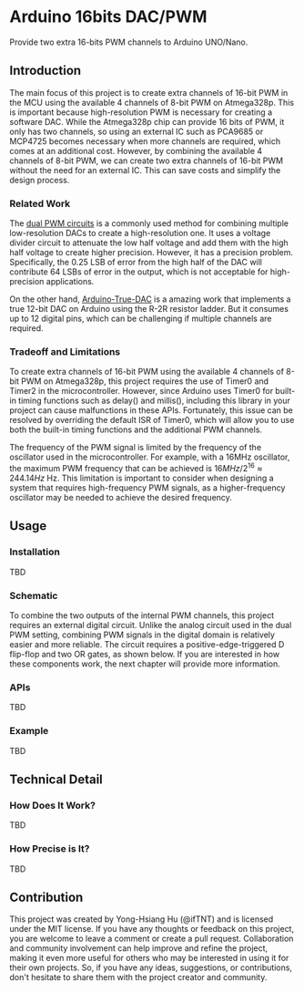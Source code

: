 # Arduino 16bits DAC/PWM

Provide two extra 16-bits PWM channels to Arduino UNO/Nano.

## Introduction

The main focus of this project is to create extra channels of 16-bit PWM in the MCU using the available 4 channels of 8-bit PWM on Atmega328p. This is important because high-resolution PWM is necessary for creating a software DAC. While the Atmega328p chip can provide 16 bits of PWM, it only has two channels, so using an external IC such as PCA9685 or MCP4725 becomes necessary when more channels are required, which comes at an additional cost. However, by combining the available 4 channels of 8-bit PWM, we can create two extra channels of 16-bit PWM without the need for an external IC. This can save costs and simplify the design process.

### Related Work

The [dual PWM circuits](http://www.openmusiclabs.com/learning/digital/pwm-dac/dual-pwm-circuits/index.html) is a commonly used method for combining multiple low-resolution DACs to create a high-resolution one. It uses a voltage divider circuit to attenuate the low half voltage and add them with the high half voltage to create higher precision. However, it has a precision problem. Specifically, the 0.25 LSB of error from the high half of the DAC will contribute 64 LSBs of error in the output, which is not acceptable for high-precision applications.

On the other hand, [Arduino-True-DAC](https://github.com/anton-a-tkachev/Arduino-True-DAC) is a amazing work that implements a true 12-bit DAC on Arduino using the R-2R resistor ladder. But it consumes up to 12 digital pins, which can be challenging if multiple channels are required.

### Tradeoff and Limitations

To create extra channels of 16-bit PWM using the available 4 channels of 8-bit PWM on Atmega328p, this project requires the use of Timer0 and Timer2 in the microcontroller. However, since Arduino uses Timer0 for built-in timing functions such as delay() and millis(), including this library in your project can cause malfunctions in these APIs. Fortunately, this issue can be resolved by overriding the default ISR of Timer0, which will allow you to use both the built-in timing functions and the additional PWM channels.

The frequency of the PWM signal is limited by the frequency of the oscillator used in the microcontroller. For example, with a 16MHz oscillator, the maximum PWM frequency that can be achieved is $16MHz / 2^{16} \approx 244.14Hz$ Hz. This limitation is important to consider when designing a system that requires high-frequency PWM signals, as a higher-frequency oscillator may be needed to achieve the desired frequency.

## Usage

### Installation

TBD

### Schematic

To combine the two outputs of the internal PWM channels, this project requires an external digital circuit. Unlike the analog circuit used in the dual PWM setting, combining PWM signals in the digital domain is relatively easier and more reliable. The circuit requires a positive-edge-triggered D flip-flop and two OR gates, as shown below. If you are interested in how these components work, the next chapter will provide more information.

### APIs

TBD

### Example

TBD

## Technical Detail

### How Does It Work?

TBD

### How Precise is It?

TBD

## Contribution

This project was created by Yong-Hsiang Hu (@ifTNT) and is licensed under the MIT license. If you have any thoughts or feedback on this project, you are welcome to leave a comment or create a pull request. Collaboration and community involvement can help improve and refine the project, making it even more useful for others who may be interested in using it for their own projects. So, if you have any ideas, suggestions, or contributions, don't hesitate to share them with the project creator and community.
